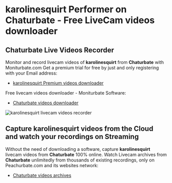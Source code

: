 # karolinesquirt Performer on Chaturbate - Free LiveCam videos downloader

## Chaturbate Live Videos Recorder

Monitor and record livecam videos of **karolinesquirt** from **Chaturbate** with Moniturbate.com
Get a premium trial for free by just and only registering with your Email address:
* [karolinesquirt Premium videos downloader](https://moniturbate.com/request-demo-licence-key.html)

Free livecam videos downloader - Moniturbate Software:
* [Chaturbate videos downloader](https://moniturbate.com/moniturbate-download-software.html)

![karolinesquirt livecam videos recorder](https://peachurnet.com/templates/moniturbate-software.png)


## Capture karolinesquirt videos from the Cloud and watch your recordings on Streaming

Without the need of downloading a software, capture **karolinesquirt** livecam videos from **Chaturbate** 100% online.
Watch Livecam archives from **Chaturbate** unlimitedly from thousands of existing recordings, only on Peachurbate.com and its websites network:
* [Chaturbate videos archives](https://peachurnet.com/)